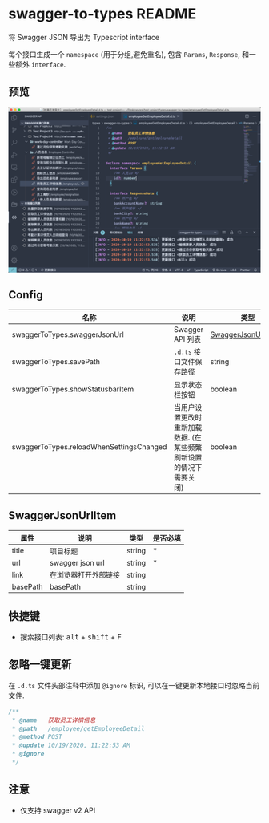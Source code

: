 # swagger-to-types README

将 Swagger JSON 导出为 Typescript interface

每个接口生成一个 `namespace` (用于分组,避免重名), 包含 `Params`,  `Response`, 和一些额外 `interface`.

## 预览
![img](./assets/images/preview.png)

## Config

| 名称                                     | 说明                                                               | 类型                                         | 默认                     |
| ---------------------------------------- | ------------------------------------------------------------------ | -------------------------------------------- | ------------------------ |
| swaggerToTypes.swaggerJsonUrl            | Swagger API 列表                                                   | [SwaggerJsonUrlItem](##SwaggerJsonUrlItem)[] | []                       |
| swaggerToTypes.savePath                  | `.d.ts` 接口文件保存路径                                           | string                                       | 'types/swagger-to-types' |
| swaggerToTypes.showStatusbarItem         | 显示状态栏按钮                                                     | boolean                                      | `true`                   |
| swaggerToTypes.reloadWhenSettingsChanged | 当用户设置更改时重新加载数据. (在某些频繁刷新设置的情况下需要关闭) | boolean                                      | `true`                   |

## SwaggerJsonUrlItem

| 属性     | 说明                 | 类型   | 是否必填 |
| -------- | -------------------- | ------ | -------- |
| title    | 项目标题             | string | *        |
| url      | swagger json url     | string | *        |
| link     | 在浏览器打开外部链接 | string |          |
| basePath | basePath             | string |          |

## 快捷键
- 搜索接口列表: <kbd>alt</kbd> + <kbd>shift</kbd> + <kbd>F</kbd>

## 忽略一键更新
在 `.d.ts` 文件头部注释中添加 `@ignore` 标识, 可以在一键更新本地接口时忽略当前文件.

```ts
/**
 * @name   获取员工详情信息
 * @path   /employee/getEmployeeDetail
 * @method POST
 * @update 10/19/2020, 11:22:53 AM
 * @ignore
 */
```

## 注意

- 仅支持 swagger v2 API